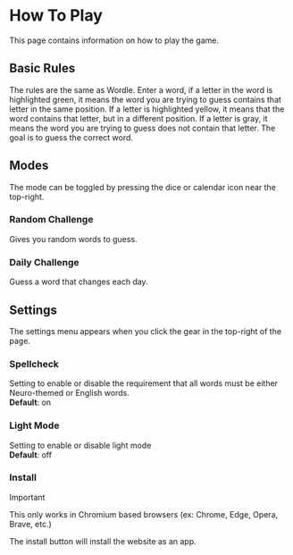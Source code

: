 # How To Play

This page contains information on how to play the game.

## Basic Rules

The rules are the same as Wordle. Enter a word, if a letter in the word is highlighted green, it means the word you are trying to guess contains that letter in the same position. If a letter is highlighted yellow, it means that the word contains that letter, but in a different position. If a letter is gray, it means the word you are trying to guess does not contain that letter. The goal is to guess the correct word.

## Modes

The mode can be toggled by pressing the dice or calendar icon near the top-right.

### Random Challenge

Gives you random words to guess.

### Daily Challenge

Guess a word that changes each day.

## Settings

The settings menu appears when you click the gear in the top-right of the page.

### Spellcheck

Setting to enable or disable the requirement that all words must be either Neuro-themed or English words.\
**Default**: on

### Light Mode

Setting to enable or disable light mode\
**Default**: off

### Install

> [!IMPORTANT]
> This only works in Chromium based browsers (ex: Chrome, Edge, Opera, Brave, etc.)

The install button will install the website as an app.
